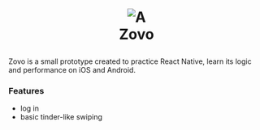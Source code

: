 # <p align="center"> ![A](https://user-images.githubusercontent.com/46657905/55699609-a4fc6080-5a1f-11e9-83c6-a9a93e62fc71.png) <br/> Zovo </p>
Zovo is a small prototype created to practice React Native, learn its logic and performance on iOS and Android.

### Features

- log in
- basic tinder-like swiping 
